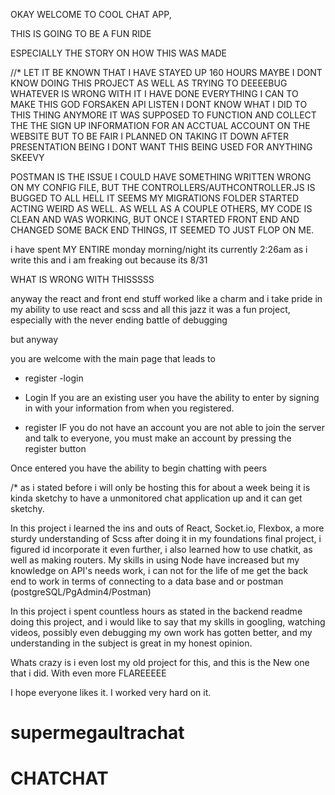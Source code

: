 OKAY WELCOME TO COOL CHAT APP,

THIS IS GOING TO BE A FUN RIDE

ESPECIALLY THE STORY ON HOW THIS WAS MADE

//* LET IT BE KNOWN THAT I HAVE STAYED UP 160 HOURS MAYBE I DONT KNOW DOING THIS PROJECT AS WELL AS TRYING TO DEEEEBUG WHATEVER IS WRONG WITH IT
I HAVE DONE EVERYTHING I CAN TO MAKE THIS GOD FORSAKEN API LISTEN I DONT KNOW WHAT I DID TO THIS THING ANYMORE
IT WAS SUPPOSED TO FUNCTION AND COLLECT THE THE SIGN UP INFORMATION FOR AN ACCTUAL ACCOUNT ON THE WEBSITE BUT TO BE FAIR I PLANNED ON TAKING IT DOWN AFTER PRESENTATION BEING I DONT WANT THIS BEING USED FOR ANYTHING SKEEVY

POSTMAN IS THE ISSUE
I COULD HAVE SOMETHING WRITTEN WRONG ON MY CONFIG FILE, BUT THE CONTROLLERS/AUTHCONTROLLER.JS IS BUGGED TO ALL HELL IT SEEMS
MY MIGRATIONS FOLDER STARTED ACTING WEIRD AS WELL. AS WELL AS A COUPLE OTHERS, MY CODE IS CLEAN AND WAS WORKING, BUT ONCE I STARTED FRONT END AND CHANGED SOME BACK END THINGS, IT SEEMED TO JUST FLOP ON ME. 

i have spent MY ENTIRE monday morning/night its currently 2:26am as i write this and i am freaking out because its 8/31

WHAT IS WRONG WITH THISSSSS

anyway the react and front end stuff worked like a charm and i take pride in my ability to use react and scss and all this jazz it was a fun project, especially with the never ending battle of debugging 


but anyway

you are welcome with the main page that leads to 

- register
-login

* Login
If you are an existing user you have the ability to enter by signing in with your information from when you registered.

* register
IF you do not have an account you are not able to join the server and talk to everyone, you must make an account by pressing the register button

Once entered you have the ability to begin chatting with peers


/* as i stated before i will only be hosting this for about a week being it is kinda sketchy to have a unmonitored chat application up and it can get sketchy.


In this project i learned the ins and outs of React, Socket.io, Flexbox, a more sturdy understanding of Scss after doing it in my foundations final project, i figured id incorporate it even further, i also learned how to use chatkit, as well as making routers. My skills in using Node have increased but my knowledge on API's needs work, i can not for the life of me get the back end to work in terms of connecting to a data base and or postman (postgreSQL/PgAdmin4/Postman)

In this project i spent countless hours as stated in the backend readme doing this project, and i would like to say that my skills in googling, watching videos, possibly even debugging my own work has gotten better, and my understanding in the subject is great in my honest opinion.

Whats crazy is i even lost my old project for this, and this is the New one that i did. With even more FLAREEEEE

I hope everyone likes it. I worked very hard on it. 
# supermegaultrachat
# CHATCHAT
